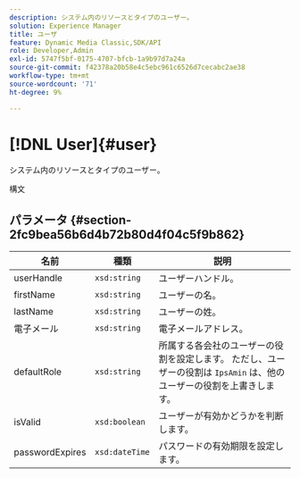 ```yaml
---
description: システム内のリソースとタイプのユーザー。
solution: Experience Manager
title: ユーザ
feature: Dynamic Media Classic,SDK/API
role: Developer,Admin
exl-id: 5747f5bf-0175-4707-bfcb-1a9b97d7a24a
source-git-commit: f42378a20b58e4c5ebc961c6526d7cecabc2ae38
workflow-type: tm+mt
source-wordcount: '71'
ht-degree: 9%

---
```


# [!DNL User]{#user}

システム内のリソースとタイプのユーザー。

構文

## パラメータ {#section-2fc9bea56b6d4b72b80d4f04c5f9b862}

| 名前 | 種類 | 説明 |
|---|---|---|
| userHandle | `xsd:string` | ユーザーハンドル。 |
| firstName | `xsd:string` | ユーザーの名。 |
| lastName | `xsd:string` | ユーザーの姓。 |
| 電子メール | `xsd:string` | 電子メールアドレス。 |
| defaultRole | `xsd:string` | 所属する各会社のユーザーの役割を設定します。 ただし、ユーザーの役割は `IpsAmin` は、他のユーザーの役割を上書きします。 |
| isValid | `xsd:boolean` | ユーザーが有効かどうかを判断します。 |
| passwordExpires | `xsd:dateTime` | パスワードの有効期限を設定します。 |
